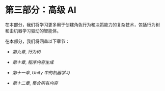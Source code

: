 # 第三部分：高级 AI

在本部分，我们将学习更多用于创建角色行为和决策能力的复杂技术，包括行为树和由机器学习驱动的智能体。

在本部分，我们将涵盖以下章节：

+   *第九章*, *行为树*

+   *第十章*, *程序内容生成*

+   *第十一章*, *Unity 中的机器学习*

+   *第十二章*, *整合所有内容*
